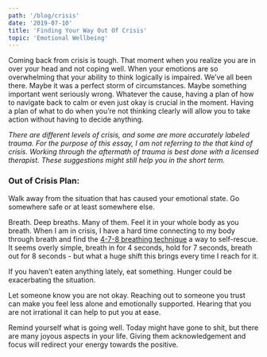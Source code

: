 ```yaml
---
path: '/blog/crisis'
date: '2019-07-10'
title: 'Finding Your Way Out Of Crisis'
topic: 'Emotional Wellbeing'
---
```



Coming back from crisis is tough.  That moment when you realize you are in over your head and not coping well.  When your emotions are so overwhelming that your ability to think logically is impaired.  We’ve all been there.  Maybe it was a perfect storm of circumstances.  Maybe something important went seriously wrong.  Whatever the cause, having a plan of how to navigate back to calm or even just okay is crucial in the moment.  Having a plan of what to do when you’re not thinking clearly will allow you to take action without having to decide anything.

_There are different levels of crisis, and some are more accurately labeled trauma.  For the purpose of this essay, I am not referring to the that kind of crisis.  Working through the aftermath of trauma is best done with a licensed therapist. These suggestions might still help you in the short term._

### Out of Crisis Plan:
Walk away from the situation that has caused your emotional state.  Go somewhere safe or at least somewhere else.

Breath.  Deep breaths.  Many of them.  Feel it in your whole body as you breath.  When I am in crisis, I have a hard time connecting to my body through breath and find the [4-7-8 breathing technique](https://www.drweil.com/health-wellness/body-mind-spirit/stress-anxiety/breathing-three-exercises/)  a way to self-rescue.  It seems overly simple, breath in for 4 seconds, hold for 7 seconds, breath out for 8 seconds - but what a huge shift this brings every time I reach for it.

If you haven’t eaten anything lately, eat something.  Hunger could be exacerbating the situation.

Let someone know you are not okay.  Reaching out to someone you trust can make you feel less alone and emotionally supported.  Hearing that you are not irrational it can help to put you at ease.  

Remind yourself what is going well.  Today might have gone to shit, but there are many joyous aspects in your life.  Giving them acknowledgement and focus will redirect your energy towards the positive.